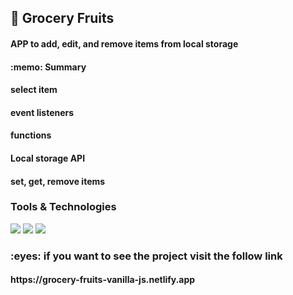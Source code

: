 <h2>
  🚀 Grocery Fruits
</h2> 

<h4>APP to add, edit, and remove items from local storage</h4>
<h4> :memo: Summary</h4>
<h4>select item</h4>
<h4>event listeners</h4>
<h4>functions </h4>
<h4>Local storage API</h4>
<h4>set, get, remove items</h4>


<h3>Tools & Technologies</h3>
<p>
  <img src="https://img.shields.io/badge/HTML5-E34F26?style=for-the-badge&logo=html5&logoColor=white">
  <img src="https://img.shields.io/badge/CSS3-1572B6?style=for-the-badge&logo=css3&logoColor=white">
  <img src="https://img.shields.io/badge/JavaScript-F7DF1E?style=for-the-badge&logo=javascript&logoColor=black">
</p>


<h3> :eyes: if you want to see the project visit the follow link </h3>
<h4> https://grocery-fruits-vanilla-js.netlify.app </h4>

